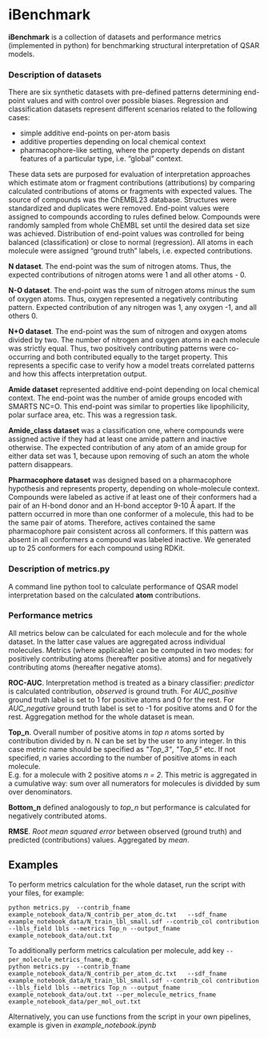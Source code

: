# iBenchmark

**iBenchmark** is a collection of  datasets and performance metrics (implemented in python) for benchmarking structural interpretation of QSAR models.

### Description of datasets
There are six synthetic datasets with pre-defined patterns determining end-point values and with control over possible biases. Regression and classification datasets represent different scenarios related to the following cases:  
- simple additive end-points on per-atom basis
- additive properties depending on local chemical context
- pharmacophore-like setting, where the property depends on distant features of a particular type, i.e. “global” context.

These data sets are purposed for evaluation of interpretation approaches which estimate atom or fragment contributions (attributions) by comparing calculated contributions of atoms or fragments with expected values. The source of compounds was the ChEMBL23 database. Structures were standardized and duplicates were removed. End-point values were assigned to compounds according to rules defined below. Compounds were randomly sampled from whole ChEMBL set until the desired data set size was achieved. Distribution of end-point values was controlled for being balanced (classification) or close to normal (regression). All atoms in each molecule were assigned “ground truth” labels, i.e. expected contributions.

**N dataset**. The end-point was the sum of nitrogen atoms. Thus, the expected contributions of nitrogen atoms were 1 and all other atoms - 0.  

**N-O dataset**. The end-point was the sum of nitrogen atoms minus the sum of oxygen atoms. Thus, oxygen represented a negatively contributing pattern. Expected contribution of any nitrogen was 1, any oxygen -1, and all others 0.  

**N+O dataset**. The end-point was the sum of nitrogen and oxygen atoms divided by two. The number of nitrogen and oxygen atoms in each molecule was strictly equal. Thus, two positively contributing patterns were co-occurring and both contributed equally to the target property. This represents a specific case to verify how a model treats correlated patterns and how this affects interpretation output.  

**Amide dataset** represented additive end-point depending on local chemical context. The end-point  was the number of amide groups encoded with SMARTS NC=O.  This end-point was similar to properties like lipophilicity, polar surface area, etc. This was a regression task.  

**Amide_class dataset** was a classification one, where compounds were assigned active if they had at least one amide pattern and inactive otherwise. The expected contribution of any atom of an amide group for either data set was 1, because upon removing of such an atom the whole pattern disappears.  

**Pharmacophore dataset** was designed based on a pharmacophore hypothesis and represents property, depending on whole-molecule context. Compounds were labeled as active if at least one of their conformers had a pair of an H-bond donor and an H-bond acceptor 9-10 Å apart. If the pattern occurred in more than one conformer of a molecule, this had to be the same pair of atoms. Therefore, actives contained the same pharmacophore pair consistent across all conformers. If this pattern was absent in all conformers a compound was labeled inactive. We generated up to 25 conformers for each compound using RDKit.

### Description of metrics.py  
A command line python tool to calculate performance of QSAR model interpretation based on the calculated **atom** contributions.  

### Performance metrics
All metrics below can be calculated for each molecule and for the whole dataset. In the latter case values are aggregated across individual molecules. Metrics (where applicable) can be computed in two modes: for positively contributing atoms (hereafter positive atoms) and for negatively contributing atoms (hereafter negative atoms).

**ROC-AUC**. Interpretation method is treated as a binary classifier: *predictor* is calculated contribution, *observed* is ground truth.
For *AUC_positive* ground truth label is set to 1 for positive atoms and 0 for the rest.
For *AUC_negative* ground truth label is set to -1 for positive atoms and 0 for the rest. Aggregation method for the whole dataset is mean.

**Top_n**. Overall number of positive atoms in *top n*  atoms sorted by contribution divided by n. N can be set by the user to any integer. In this case metric name should be specified as *"Top_3"*, *"Top_5"* etc. If not specified, *n* varies according to the number of positive atoms in each molecule.  
E.g.  for a molecule with 2 positive atoms *n = 2*. This metric is aggregated in a  cumulative  way: sum over all numerators for molecules is dividded by sum over denominators.

**Bottom_n** defined analogously to *top_n* but performance is calculated for negatively contributed atoms.

**RMSE**. *Root mean squared error* between observed (ground truth) and predicted (contributions) values. Aggregated by *mean*.

## Examples
To perform metrics calculation for the whole dataset, run the script with your files, for example:

 ```python metrics.py  --contrib_fname example_notebook_data/N_contrib_per_atom_dc.txt   --sdf_fname  example_notebook_data/N_train_lbl_small.sdf --contrib_col contribution  --lbls_field lbls --metrics Top_n --output_fname example_notebook_data/out.txt```

To additionally perform metrics calculation per molecule, add key `--per_molecule_metrics_fname`, e.g:  
 ```python metrics.py  --contrib_fname example_notebook_data/N_contrib_per_atom_dc.txt   --sdf_fname  example_notebook_data/N_train_lbl_small.sdf --contrib_col contribution  --lbls_field lbls --metrics Top_n --output_fname example_notebook_data/out.txt --per_molecule_metrics_fname example_notebook_data/per_mol_out.txt```

Alternatively, you can use functions from the script in your own pipelines, example is given in *example_notebook.ipynb*
